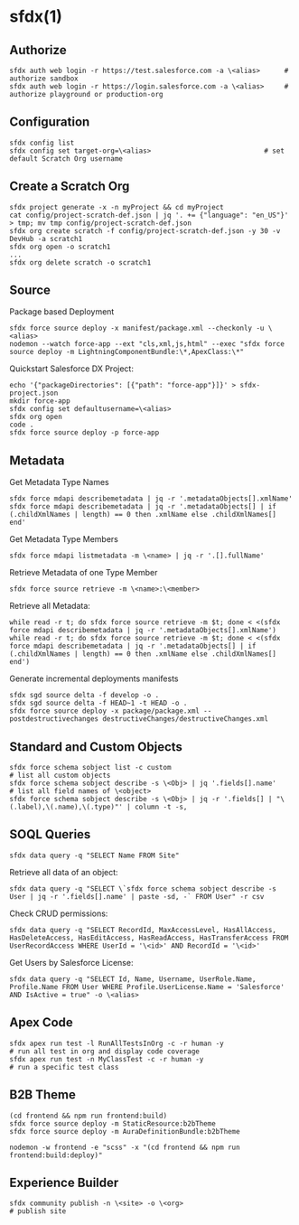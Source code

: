 # sfdx(1)

## Authorize

    sfdx auth web login -r https://test.salesforce.com -a \<alias>      # authorize sandbox
    sfdx auth web login -r https://login.salesforce.com -a \<alias>     # authorize playground or production-org

## Configuration

    sfdx config list
    sfdx config set target-org=\<alias>                            # set default Scratch Org username

## Create a Scratch Org

    sfdx project generate -x -n myProject && cd myProject
    cat config/project-scratch-def.json | jq '. += {"language": "en_US"}' > tmp; mv tmp config/project-scratch-def.json
    sfdx org create scratch -f config/project-scratch-def.json -y 30 -v DevHub -a scratch1
    sfdx org open -o scratch1
    ...
    sfdx org delete scratch -o scratch1

## Source

  Package based Deployment

    sfdx force source deploy -x manifest/package.xml --checkonly -u \<alias>
    nodemon --watch force-app --ext "cls,xml,js,html" --exec "sfdx force source deploy -m LightningComponentBundle:\*,ApexClass:\*"

  Quickstart Salesforce DX Project:

    echo '{"packageDirectories": [{"path": "force-app"}]}' > sfdx-project.json
    mkdir force-app
    sfdx config set defaultusername=\<alias>
    sfdx org open
    code .
    sfdx force source deploy -p force-app

## Metadata

  Get Metadata Type Names

    sfdx force mdapi describemetadata | jq -r '.metadataObjects[].xmlName'
    sfdx force mdapi describemetadata | jq -r '.metadataObjects[] | if (.childXmlNames | length) == 0 then .xmlName else .childXmlNames[] end'

  Get Metadata Type Members

    sfdx force mdapi listmetadata -m \<name> | jq -r '.[].fullName'

  Retrieve Metadata of one Type Member

    sfdx force source retrieve -m \<name>:\<member>

  Retrieve all Metadata:

    while read -r t; do sfdx force source retrieve -m $t; done < <(sfdx force mdapi describemetadata | jq -r '.metadataObjects[].xmlName')
    while read -r t; do sfdx force source retrieve -m $t; done < <(sfdx force mdapi describemetadata | jq -r '.metadataObjects[] | if (.childXmlNames | length) == 0 then .xmlName else .childXmlNames[] end')

  Generate incremental deployments manifests

    sfdx sgd source delta -f develop -o .
    sfdx sgd source delta -f HEAD~1 -t HEAD -o .
    sfdx force source deploy -x package/package.xml --postdestructivechanges destructiveChanges/destructiveChanges.xml

## Standard and Custom Objects

    sfdx force schema sobject list -c custom                                                # list all custom objects
    sfdx force schema sobject describe -s \<Obj> | jq '.fields[].name'                       # list all field names of \<object>
    sfdx force schema sobject describe -s \<Obj> | jq -r '.fields[] | "\(.label),\(.name),\(.type)"' | column -t -s,

## SOQL Queries

    sfdx data query -q "SELECT Name FROM Site"

  Retrieve all data of an object:

    sfdx data query -q "SELECT \`sfdx force schema sobject describe -s User | jq -r '.fields[].name' | paste -sd, -` FROM User" -r csv

  Check CRUD permissions:

    sfdx data query -q "SELECT RecordId, MaxAccessLevel, HasAllAccess, HasDeleteAccess, HasEditAccess, HasReadAccess, HasTransferAccess FROM UserRecordAccess WHERE UserId = '\<id>' AND RecordId = '\<id>'

  Get Users by Salesforce License:

    sfdx data query -q "SELECT Id, Name, Username, UserRole.Name, Profile.Name FROM User WHERE Profile.UserLicense.Name = 'Salesforce' AND IsActive = true" -o \<alias>

## Apex Code

    sfdx apex run test -l RunAllTestsInOrg -c -r human -y                            # run all test in org and display code coverage
    sfdx apex run test -n MyClassTest -c -r human -y                                 # run a specific test class

## B2B Theme

    (cd frontend && npm run frontend:build)
    sfdx force source deploy -m StaticResource:b2bTheme
    sfdx force source deploy -m AuraDefinitionBundle:b2bTheme

    nodemon -w frontend -e "scss" -x "(cd frontend && npm run frontend:build:deploy)"

## Experience Builder

    sfdx community publish -n \<site> -o \<org>                                        # publish site

